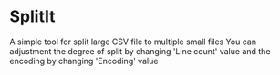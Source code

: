 # SplitIt
A simple tool for split large CSV file to multiple small files
You can adjustment the degree of split by changing 'Line count' value and the encoding by changing 'Encoding' value
